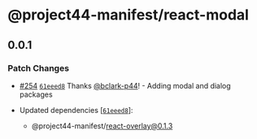 # @project44-manifest/react-modal

## 0.0.1

### Patch Changes

- [#254](https://github.com/project44/manifest/pull/254)
  [`61eeed8`](https://github.com/project44/manifest/commit/61eeed8157b5b024e73e970762803dcd3361bcb5)
  Thanks [@bclark-p44](https://github.com/bclark-p44)! - Adding modal and dialog packages

- Updated dependencies
  [[`61eeed8`](https://github.com/project44/manifest/commit/61eeed8157b5b024e73e970762803dcd3361bcb5)]:
  - @project44-manifest/react-overlay@0.1.3
